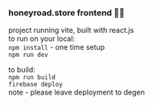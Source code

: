 ### honeyroad.store frontend 🐻🍯
project running vite, built with react.js  
to run on your local:  
`npm install` - one time setup  
`npm run dev`    

to build:  
`npm run build`  
`firebase deploy`  
note - please leave deployment to degen
